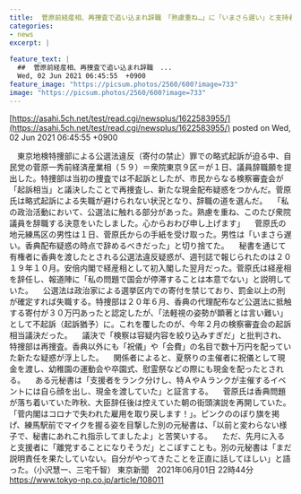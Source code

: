 ```yaml
---
title:  菅原前経産相、再捜査で追い込まれ辞職　「熟慮重ね…」に「いまさら遅い」と支持者ら  
categories:
- news
excerpt: |
  
feature_text: |
  ##  菅原前経産相、再捜査で追い込まれ辞職　...
  Wed, 02 Jun 2021 06:45:55  +0900
feature_image: "https://picsum.photos/2560/600?image=733"
image: "https://picsum.photos/2560/600?image=733"
---
```


[https://asahi.5ch.net/test/read.cgi/newsplus/1622583955/](https://asahi.5ch.net/test/read.cgi/newsplus/1622583955/)
posted on Wed, 02 Jun 2021 06:45:55  +0900

<!--more-->

　東京地検特捜部による公選法違反（寄付の禁止）罪での略式起訴が迫る中、自民党の菅原一秀前経済産業相（５９）＝衆院東京９区＝が１日、議員辞職願を提出した。特捜部は当初の捜査では不起訴としたが、市民からなる検察審査会が「起訴相当」と議決したことで再捜査し、新たな現金配布疑惑をつかんだ。菅原氏は略式起訴による失職が避けられない状況となり、辞職の道を選んだ。 　「私の政治活動において、公選法に触れる部分があった。熟慮を重ね、このたび衆院議員を辞職する決意をいたしました。心からおわび申し上げます」 　菅原氏の地元練馬区の男性は１日、菅原氏からの手紙を受け取った。男性は「いまさら遅い。香典配布疑惑の時点で辞めるべきだった」と切り捨てた。 　秘書を通じて有権者に香典を渡したとされる公選法違反疑惑が、週刊誌で報じられたのは２０１９年１０月。安倍内閣で経産相として初入閣した翌月だった。菅原氏は経産相を辞任し、報道陣に「私の問題で国会が停滞することは本意でない」と説明していた。 　公選法は政治家による選挙区内での寄付を禁じており、罰金以上の刑が確定すれば失職する。特捜部は２０年６月、香典の代理配布など公選法に抵触する寄付が３０万円あったと認定したが、「法軽視の姿勢が顕著とは言い難い」として不起訴（起訴猶予）に。これを覆したのが、今年２月の検察審査会の起訴相当議決だった。 　議決で「検察は容疑内容を絞り込みすぎだ」と批判され、特捜部は再捜査。香典以外にも「祝儀」や「会費」の名目で数十万円を配っていた新たな疑惑が浮上した。 　関係者によると、夏祭りの主催者に祝儀として現金を渡し、幼稚園の運動会や卒園式、慰霊祭などの際にも現金を配ったとされる。 　ある元秘書は「支援者をランク分けし、特ＡやＡランクが主催するイベントには自ら顔を出し、現金を渡していた」と証言する。 　菅原氏は香典問題が落ち着いていた昨秋、大臣辞任後は控えていた朝の街頭演説を再開していた。「菅内閣はコロナで失われた雇用を取り戻します！」。ピンクののぼり旗を掲げ、練馬駅前でマイクを握る姿を目撃した別の元秘書は、「以前と変わらない様子で、秘書にあれこれ指示してましたよ」と苦笑いする。 　ただ、先月に入ると支援者に「離党することになりそうだ」とこぼすことも。別の元秘書は「まだ説明責任を果たしていない。自分がやってきたことを正直に話してほしい」と語った。（小沢慧一、三宅千智） 東京新聞　2021年06月01日 22時44分 https://www.tokyo-np.co.jp/article/108011
